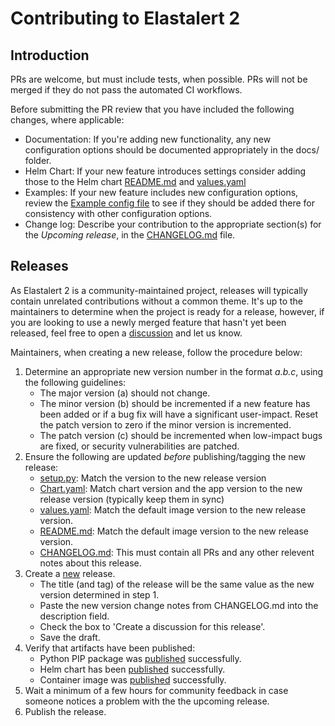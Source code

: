 # Contributing to Elastalert 2

## Introduction

PRs are welcome, but must include tests, when possible. PRs will not be merged if they do not pass
the automated CI workflows. 

Before submitting the PR review that you have included the following changes, where applicable:
- Documentation: If you're adding new functionality, any new configuration options should be documented appropriately in the docs/ folder.
- Helm Chart: If your new feature introduces settings consider adding those to the Helm chart [README.md](chart/elastalert2/README.md) and [values.yaml](chart/elastalert2/values.yaml)
- Examples: If your new feature includes new configuration options, review the [Example config file](config.yaml.example) to see if they should be added there for consistency with other configuration options.
- Change log: Describe your contribution to the appropriate section(s) for the _Upcoming release_, in the [CHANGELOG.md](CHANGELOG.md) file.

## Releases

As Elastalert 2 is a community-maintained project, releases will typically contain unrelated contributions without a common theme. It's up to the maintainers to determine when the project is ready for a release, however, if you are looking to use a newly merged feature that hasn't yet been released, feel free to open a [discussion][5] and let us know.

Maintainers, when creating a new release, follow the procedure below:

1. Determine an appropriate new version number in the format _a.b.c_, using the following guidelines:
	- The major version (a) should not change.
	- The minor version (b) should be incremented if a new feature has been added or if a bug fix will have a significant user-impact. Reset the patch version to zero if the minor version is incremented.
	- The patch version (c) should be incremented when low-impact bugs are fixed, or security vulnerabilities are patched.
2. Ensure the following are updated _before_ publishing/tagging the new release:
	- [setup.py](setup.py): Match the version to the new release version
	- [Chart.yaml](chart/elastalert2/Chart.yaml): Match chart version and the app version to the new release version (typically keep them in sync)
	- [values.yaml](chart/elastalert2/values.yaml): Match the default image version to the new release version.
	- [README.md](chart/elastalert2/README.md): Match the default image version to the new release version.
	- [CHANGELOG.md](CHANGELOG.md): This must contain all PRs and any other relevent notes about this release.
3. Create a [new][1] release.
	- The title (and tag) of the release will be the same value as the new version determined in step 1.
	- Paste the new version change notes from CHANGELOG.md into the description field.
	- Check the box to 'Create a discussion for this release'.
	- Save the draft.
4. Verify that artifacts have been published:
 	- Python PIP package was [published][3] successfully.
 	- Helm chart has been [published][4] successfully.
 	- Container image was [published][2] successfully.
5. Wait a minimum of a few hours for community feedback in case someone notices a problem with the the upcoming release.
6. Publish the release.

[1]: https://github.com/jertel/elastalert2/releases/new
[2]: https://github.com/jertel/elastalert2/actions/workflows/publish_image.yml
[3]: https://github.com/jertel/elastalert2/actions/workflows/python-publish.yml
[4]: https://github.com/jertel/elastalert2/actions/workflows/upload_chart.yml
[5]: https://github.com/jertel/elastalert2/discussions
